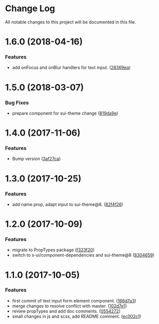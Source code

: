 # Change Log

All notable changes to this project will be documented in this file.

<a name="1.6.0"></a>
# 1.6.0 (2018-04-16)


### Features

* add onFocus and onBlur handlers for text input. ([28369ea](https://github.com/SUI-Components/sui-components/commit/28369ea))



<a name="1.5.0"></a>
# 1.5.0 (2018-03-07)


### Bug Fixes

* prepare component for sui-theme change ([819da9e](https://github.com/SUI-Components/sui-components/commit/819da9e))



<a name="1.4.0"></a>
# 1.4.0 (2017-11-06)


### Features

* Bump version ([3af27ca](https://github.com/SUI-Components/sui-components/commit/3af27ca))



<a name="1.3.0"></a>
# 1.3.0 (2017-10-25)


### Features

* add name prop, adapt input to sui-theme@8. ([82f4f26](https://github.com/SUI-Components/sui-components/commit/82f4f26))



<a name="1.2.0"></a>
# 1.2.0 (2017-10-09)


### Features

* migrate to PropTypes package ([f323f20](https://github.com/SUI-Components/sui-components/commit/f323f20))
* switch to s-ui/component-dependencies and sui-theme@8 ([8304659](https://github.com/SUI-Components/sui-components/commit/8304659))



<a name="1.1.0"></a>
# 1.1.0 (2017-10-05)


### Features

* first commit of text input form element component. ([166d7a3](https://github.com/SUI-Components/sui-components/commit/166d7a3))
* merge changes to resolve conflict with master. ([102d7e1](https://github.com/SUI-Components/sui-components/commit/102d7e1))
* review propTypes and add doc comments. ([0554272](https://github.com/SUI-Components/sui-components/commit/0554272))
* small changes in js and scss, add README comment. ([ec002c1](https://github.com/SUI-Components/sui-components/commit/ec002c1))



